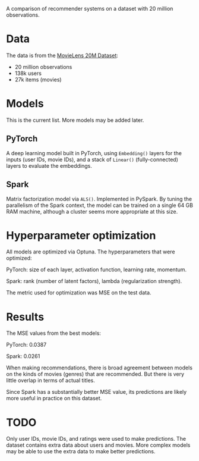 A comparison of recommender systems on a dataset with 20 million observations.

# Data

The data is from the [MovieLens 20M Dataset](https://www.kaggle.com/datasets/grouplens/movielens-20m-dataset):

- 20 million observations
- 138k users
- 27k items (movies)

# Models

This is the current list. More models may be added later.

## PyTorch

A deep learning model built in PyTorch, using `Embedding()` layers for the inputs (user IDs, movie IDs), and a stack of `Linear()` (fully-connected) layers to evaluate the embeddings.

## Spark

Matrix factorization model via `ALS()`. Implemented in PySpark. By tuning the parallelism of the Spark context, the model can be trained on a single 64 GB RAM machine, although a cluster seems more appropriate at this size.

# Hyperparameter optimization

All models are optimized via Optuna. The hyperparameters that were optimized:

PyTorch: size of each layer, activation function, learning rate, momentum.

Spark: rank (number of latent factors), lambda (regularization strength).

The metric used for optimization was MSE on the test data.

# Results

The MSE values from the best models:

PyTorch: 0.0387

Spark: 0.0261

When making recommendations, there is broad agreement between models on the kinds of movies (genres) that are recommended. But there is very little overlap in terms of actual titles.

Since Spark has a substantially better MSE value, its predictions are likely more useful in practice on this dataset.

# TODO

Only user IDs, movie IDs, and ratings were used to make predictions. The dataset contains extra data about users and movies. More complex models may be able to use the extra data to make better predictions.
